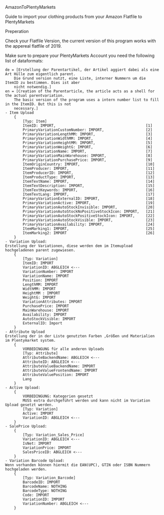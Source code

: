 AmazonToPlentyMarkets

Guide to import your clothing products from your Amazon Flatfile to PlentyMarkets

Preperation

Check your Flatfile Version, the current version of this program works with the appereal flatfile of 2019.

Make sure to prepare your PlentyMarkets Account you need the following list of dataformats:

	de = [Erstellung der Parentartikel, der Artikel aggiert dabei als eine Art Hülle zum eigentlich parent.
		Die Grund version nutzt, eine Liste, interner Nummern um die ItemID zu bestimmen. Dies ist aber 
		nicht notwendig.]
	en = [Creation of the Parentarticle, the article acts as a shell for the actual parentvariation.
		The basic version of the program uses a intern number list to fill in the ItemID. But this is not
		necessary.]
	- Item Upload
		{
			[Typ: Item]
			ItemID: IMPORT,											[1]
			PrimaryVariationCustomNumber: IMPORT,					[2]
            PrimaryVariationLengthMM: IMPORT,						[3]
            PrimaryVariationWidthMM: IMPORT,						[4]
            PrimaryVariationHeightMM: IMPORT,						[5] 
            PrimaryVariationWeightG: IMPORT,						[6]
            PrimaryVariationName: IMPORT, 							[7]
            PrimaryVariationMainWarehouse: IMPORT,					[8]
            PrimaryVariationPurchasePrice: IMPORT,					[9] 
            ItemOriginCountry: IMPORT,								[10]
            ItemProducer: IMPORT,									[11] 
            ItemProducerID: IMPORT,									[12]
            ItemProductType: IMPORT,								[13]
            ItemTextName: IMPORT,									[14] 
            ItemTextDescription: IMPORT,							[15] 
            ItemTextKeywords: IMPORT,								[16]
            ItemTextLang: IMPORT,									[17] 
            PrimaryVariationExternalID: IMPORT,						[18]
            PrimaryVariationActive: IMPORT,							[19]
            PrimaryVariationAutoStockInvisible: IMPORT,				[20]
            PrimaryVariationAutoStockNoPositiveStockIcon: IMPORT,	[21]
            PrimaryVariationAutoStockPositiveStockIcon: IMPORT,		[22]
            PrimaryVariationAutoStockVisible: IMPORT,				[23]
            PrimaryVariationAvailability: IMPORT,					[24]
            ItemMarking1: IMPORT, 									[25]
            ItemMarking2: IMPORT 									[26]
		}
	- Variation Upload:
	Erstellung der Variationen, diese werden dem im Itemupload hochgeladenen parent zugewiesen.
		{
			[Typ: Variation]
		 	ItemID: IMPORT
			VariationID: ABGLEICH <---		
			VariationNumber: IMPORT 		
			VariationName: IMPORT
			Position: IMPORT
			LengthMM: IMPORT
			WidthMM: IMPORT
			HeightMM : IMPORT
			WeightG: IMPORT
			VariationAttributes: IMPORT 		
			PurchasePrice: IMPORT 		
			MainWarehouse: IMPORT 		
			Availability: IMPORT 		
			AutoStockVisible: IMPORT
			ExternalID: Import
		}
	- Attribute Upload
	Erstellung der in der Liste genutzten Farben ,Größen und Materialien im Plentymarket system. 
		{
			VORBEDINGUNG für alle anderen Uploads
			[Typ: Attribute]
		 	AttributeBackendName: ABGLEICH <---		
			AttributeID: ABGLEICH <---		
			AttributeValueBackendName: IMPORT		
			AttributeValueFrontendName: IMPORT
			AttributeValuePosition: IMPORT 		
			Lang
		}
	- Active Upload:
		{
			VORBEDINGUNG: Kategorien gesetzt
			MUSS extra durchgeführt werden und kann nicht im Variation Upload gesetzt werden.
			[Typ: Variation]
		 	Active: IMPORT 		
			VariationID: ABGLEICH <---	
		}
	- SalePrice Upload:
		{
			[Typ: Variation_Sales_Price]
		 	VariationID: ABGLEICH <---	 		
			IsNet: IMPORT 		
			VariationPrice: IMPORT 		
			SalesPriceID: ABGLEICH <---	
		}
	- Variation Barcode Upload:
	Wenn vorhanden können hiermit die EAN(UPC), GTIN oder ISBN Nummern hochgeladen werden.
		{
			[Typ: Variation_Barcode]
		 	BarcodeID: IMPORT  		
			BarcodeName: NOTHING  			
			BarcodeType: NOTHING 			
			Code: IMPORT  		
			VariationID: IMPORT  		
			VariationNumber: ABGLEICH <---	
		}